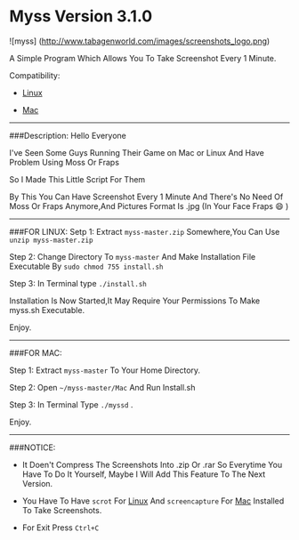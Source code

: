 # Myss Version 3.1.0

![myss] (http://www.tabagenworld.com/images/screenshots_logo.png)

A Simple Program Which Allows You To Take Screenshot Every 1 Minute.

 Compatibility:
 
* [Linux](#Linux)

* [Mac](#Mac)

---

###Description:
Hello Everyone

I've Seen Some Guys Running Their Game on Mac or Linux And Have Problem Using Moss Or Fraps

So I Made This Little Script For Them

By This You Can Have Screenshot Every 1 Minute And There's No Need Of Moss Or Fraps Anymore,And Pictures Format Is .jpg (In Your Face Fraps :smile: )

---

###FOR LINUX:
Setp 1: Extract `myss-master.zip` Somewhere,You Can Use `unzip myss-master.zip` 

Step 2: Change Directory To `myss-master` And Make Installation File Executable By `sudo chmod 755 install.sh`

Step 3: In Terminal type `./install.sh`

Installation Is Now Started,It May Require Your Permissions To Make myss.sh Executable.

Enjoy.

---

###FOR MAC:

Step 1: Extract `myss-master` To Your Home Directory.

Step 2: Open `~/myss-master/Mac` And Run Install.sh

Step 3: In Terminal Type `./myssd` .

Enjoy.

---

###NOTICE:

* It Doen't Compress The Screenshots Into .zip Or .rar So Everytime You Have To Do It Yourself, Maybe I Will Add This Feature To The Next Version.

* You Have To Have `scrot` For [Linux](#Linux) And `screencapture` For [Mac](#Mac) Installed To Take Screenshots.

* For Exit Press `Ctrl+C`
